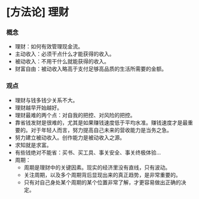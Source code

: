 # [方法论] 理财

### 概念

- 理财：如何有效管理现金流。
- 主动收入：必须干点什么才能获得的收入。
- 被动收入：不用干什么就能获得的收入。
- 财富自由：被动收入略高于支付足够高品质的生活所需要的金额。

### 观点

- 理财与钱多钱少关系不大。
- 理财越早开始越好。
- 理财最难的两个点：对自我的把控、对风险的把控。
- 靠省钱发财是很难的，尤其是如果赚钱速度低于平均水准。赚钱速度才是最重要的。对于年轻人而言，努力提高自己未来的营收能力是当务之急。
- 努力建立被动收入。创作能力是被动收入之源。
- 求知就是求富。
- 有些钱绝对不能省：买书、买工具、事关安全、事关终极体验...
- 周期：
    - 周期是理财中的关键因素。现实的经济里没有直线，只有波动。
    - 关注周期，以及多个周期背后显现出来的真正趋势，是非常重要的。
    - 只有对自己身处某个周期的某个位置非常了解，才更容易做出正确的决定。